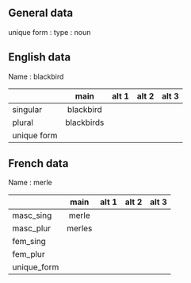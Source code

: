 ## General data

unique form :
type : noun

## English data

Name : blackbird

|             |    main    | alt 1 | alt 2 | alt 3 |
| :---------- | :--------: | :---: | :---: | ----- |
| singular    | blackbird  |       |       |       |
| plural      | blackbirds |       |       |       |
| unique form |            |       |       |       |

## French data

Name : merle

|             |  main  | alt 1 | alt 2 | alt 3 |
| :---------- | :----: | :---: | :---: | :---: |
| masc_sing   | merle  |       |       |       |
| masc_plur   | merles |       |       |       |
| fem_sing    |        |       |       |       |
| fem_plur    |        |       |       |       |
| unique_form |        |       |       |       |


